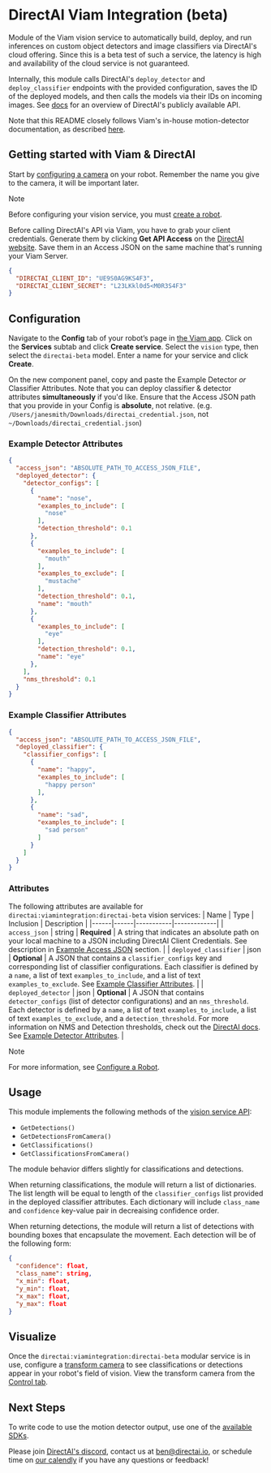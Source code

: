 # DirectAI Viam Integration (beta)
Module of the Viam vision service to automatically build, deploy, and run inferences on custom object detectors and image classifiers via DirectAI's cloud offering. Since this is a beta test of such a service, the latency is high and availability of the cloud service is not guaranteed.

Internally, this module calls DirectAI's `deploy_detector` and `deploy_classifier` endpoints with the provided configuration, saves the ID of the deployed models, and then calls the models via their IDs on incoming images. See [docs](https://api.alpha.directai.io/docs) for an overview of DirectAI's publicly available API.

Note that this README closely follows Viam's in-house motion-detector documentation, as described [here](https://github.com/viam-labs/motion-detector/).

## Getting started with Viam & DirectAI

Start by [configuring a camera](https://docs.viam.com/components/camera/webcam/) on your robot. Remember the name you give to the camera, it will be important later.
> [!NOTE]  
> Before configuring your vision service, you must [create a robot](https://docs.viam.com/manage/fleet/robots/#add-a-new-robot).

Before calling DirectAI's API via Viam, you have to grab your client credentials. Generate them by clicking **Get API Access** on the [DirectAI website](https://directai.io/). Save them in an Access JSON on the same machine that's running your Viam Server.
```json
{
  "DIRECTAI_CLIENT_ID": "UE9S0AG9KS4F3",
  "DIRECTAI_CLIENT_SECRET": "L23LKkl0d5<M0R3S4F3"
}
```

## Configuration

Navigate to the **Config** tab of your robot’s page in [the Viam app](https://app.viam.com/). Click on the **Services** subtab and click **Create service**. Select the `vision` type, then select the `directai-beta` model. Enter a name for your service and click **Create**.

On the new component panel, copy and paste the Example Detector *or* Classifier Attributes. Note that you can deploy classifier & detector attributes **simultaneously** if you'd like. Ensure that the Access JSON path that you provide in your Config is **absolute**, not relative. (e.g. `/Users/janesmith/Downloads/directai_credential.json`, not `~/Downloads/directai_credential.json`)

### Example Detector Attributes

```json
{
  "access_json": "ABSOLUTE_PATH_TO_ACCESS_JSON_FILE",
  "deployed_detector": {
    "detector_configs": [
      {
        "name": "nose",
        "examples_to_include": [
          "nose"
        ],
        "detection_threshold": 0.1
      },
      {
        "examples_to_include": [
          "mouth"
        ],
        "examples_to_exclude": [
          "mustache"
        ],
        "detection_threshold": 0.1,
        "name": "mouth"
      },
      {
        "examples_to_include": [
          "eye"
        ],
        "detection_threshold": 0.1,
        "name": "eye"
      },
    ],
    "nms_threshold": 0.1
  }
}
```

### Example Classifier Attributes

```json
{
  "access_json": "ABSOLUTE_PATH_TO_ACCESS_JSON_FILE",
  "deployed_classifier": {
    "classifier_configs": [
      {
        "name": "happy",
        "examples_to_include": [
          "happy person"
        ],
      },
      {
        "name": "sad",
        "examples_to_include": [
          "sad person"
        ]
      }
    ]
  }
}
```



### Attributes

The following attributes are available for `directai:viamintegration:directai-beta` vision services:
| Name | Type | Inclusion | Description |
|------|------|-----------|-------------|
| `access_json` | string | **Required** | A string that indicates an absolute path on your local machine to a JSON including DirectAI Client Credentials. See description in [Example Access JSON](#example-access-json) section. |
| `deployed_classifier` | json | **Optional** | A JSON that contains a `classifier_configs` key and corresponding list of classifier configurations. Each classifier is defined by a `name`, a list of text `examples_to_include`, and a list of text `examples_to_exclude`. See [Example Classifier Attributes](#example-classifier-attributes). |
| `deployed_detector` | json | **Optional** | A JSON that contains `detector_configs` (list of detector configurations) and an `nms_threshold`. Each detector is defined by a `name`, a list of text `examples_to_include`, a list of text `examples_to_exclude`, and a `detection_threshold`. For more information on NMS and Detection thresholds, check out the [DirectAI docs](https://api.alpha.directai.io/docs#/). See [Example Detector Attributes](#example-detector-attributes). |

> [!NOTE]  
> For more information, see [Configure a Robot](https://docs.viam.com/manage/configuration/).

## Usage

This module implements the following methods of the [vision service API](https://docs.viam.com/services/vision/#api):
  * `GetDetections()`
  * `GetDetectionsFromCamera()`
  * `GetClassifications()`
  * `GetClassificationsFromCamera()`

The module behavior differs slightly for classifications and detections.

When returning classifications, the module will return a list of dictionaries. The list length will be equal to length of the `classifier_configs` list provided in the deployed classifier attributes. Each dictionary will include `class_name` and `confidence` key-value pair in decreaising confidence order.

When returning detections, the module will return a list of detections with bounding boxes that encapsulate the movement. Each detection will be of the following form:
```json
{
  "confidence": float,
  "class_name": string,
  "x_min": float,
  "y_min": float,
  "x_max": float,
  "y_max": float
}
```

## Visualize
Once the `directai:viamintegration:directai-beta` modular service is in use, configure a [transform camera](https://docs.viam.com/components/camera/transform/) to see classifications or detections appear in your robot's field of vision. View the transform camera from the [Control tab](https://docs.viam.com/manage/fleet/robots/#control).

## Next Steps
To write code to use the motion detector output, use one of the [available SDKs](https://docs.viam.com/program/).

Please join [DirectAI's discord](https://discord.com/invite/APU6MWBKQv), contact us at [ben@directai.io](mailto:ben@directai.io), or schedule time on [our calendly](https://calendly.com/directai/demo) if you have any questions or feedback!





